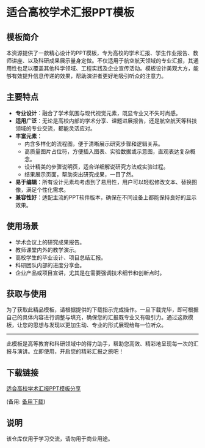 # 适合高校学术汇报PPT模板

## 模板简介

本资源提供了一款精心设计的PPT模板，专为高校的学术汇报、学生作业报告、教师讲座、以及科研成果展示量身定做。不仅适用于航空航天领域的专业汇报，其通用性也足以覆盖其他科学领域、工程实践及企业宣传活动。模板设计美观大方，能够有效提升信息传递的效果，帮助演讲者更好地吸引听众的注意力。

## 主要特点

- **专业设计**：融合了学术氛围与现代视觉元素，既显专业又不失时尚感。
- **适用广泛**：无论是高校内部的学术分享、课题进展报告，还是航空航天等科技领域的专业交流，都能灵活应对。
- **丰富元素**：
    - 内含多样化的流程图，便于清晰展示研究步骤和逻辑关系。
    - 高质量图片占位符，方便插入图表、实验数据或示意图，直观表达复杂概念。
    - 设计精美的步骤说明页，适合详细解说研究方法或实验过程。
    - 结果展示页面，帮助突出研究成果，一目了然。
- **易于编辑**：所有设计元素均考虑到了易用性，用户可以轻松修改文本、替换图像，满足个性化需求。
- **兼容性好**：适配主流的PPT软件版本，确保在不同设备上都能保持良好的显示效果。

## 使用场景

- 学术会议上的研究成果报告。
- 教师课堂内外的教学演示。
- 高校学生的毕业设计、项目总结汇报。
- 科研团队内部的进度分享会。
- 企业产品或项目宣讲，尤其是在需要强调技术细节和创新点时。

## 获取与使用

为了获取此精品模板，请根据提供的下载指示完成操作。一旦下载完毕，即可根据自己的具体内容进行调整与填充，确保您的汇报既专业又有吸引力。通过这款模板，让您的思想与发现以更加生动、专业的形式展现给每一位听众。

---

此模板是高等教育和科研领域中的得力助手，帮助您高效、精彩地呈现每一次的汇报与演讲。立即使用，开启您的精彩汇报之旅吧！

## 下载链接
[适合高校学术汇报PPT模板分享](https://pan.quark.cn/s/8ef43bef290c) 

(备用: [备用下载](https://pan.baidu.com/s/1SqzAbEqGecxd457ujxwmKA?pwd=1234))

## 说明

该仓库仅用于学习交流，请勿用于商业用途。
